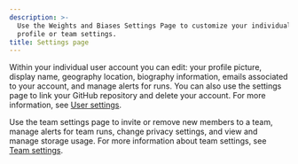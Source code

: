 ```yaml
---
description: >-
  Use the Weights and Biases Settings Page to customize your individual user
  profile or team settings.
title: Settings page
---
```


Within your individual user account you can edit: your profile picture, display name, geography location, biography information, emails associated to your account, and manage alerts for runs. You can also use the settings page to link your GitHub repository and delete your account. For more information, see [User settings](./user-settings.md).

Use the team settings page to invite or remove new members to a team, manage alerts for team runs, change privacy settings, and view and manage storage usage. For more information about team settings, see [Team settings](./team-settings.md).
